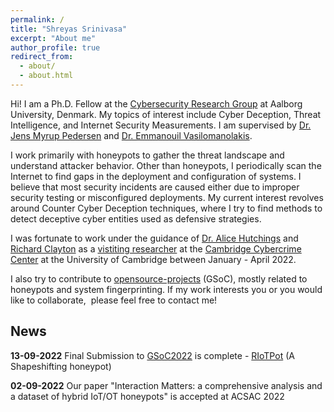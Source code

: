 ```yaml
---
permalink: /
title: "Shreyas Srinivasa"
excerpt: "About me"
author_profile: true
redirect_from: 
  - about/
  - about.html
---
```




Hi! I am a Ph.D. Fellow at the [Cybersecurity Research Group](https://www.cyber.aau.dk/research/) at Aalborg University, Denmark. My topics of interest include Cyber Deception, Threat Intelligence, and Internet Security Measurements. I am supervised by [Dr. Jens Myrup Pedersen](https://vbn.aau.dk/en/persons/107697) and [Dr. Emmanouil Vasilomanolakis](https://mvasiloma.com/).

I work primarily with honeypots to gather the threat landscape and understand attacker behavior. Other than honeypots, I periodically scan the Internet to find gaps in the deployment and configuration of systems. I believe that most security incidents are caused either due to improper security testing or misconfigured deployments. My current interest revolves around Counter Cyber Deception techniques, where I try to find methods to detect deceptive cyber entities used as defensive strategies. 

I was fortunate to work under the guidance of [Dr. Alice Hutchings](https://www.cl.cam.ac.uk/~ah793/) and [Richard Clayton](https://www.cl.cam.ac.uk/~rnc1/) as a [vistiting researcher](https://www.cst.cam.ac.uk/people/ss2896) at the [Cambridge Cybercrime Center](https://www.cambridgecybercrime.uk/) at the University of Cambridge between January - April 2022. 

I also try to contribute to [opensource-projects](https://sastry17.github.io/opensource/) (GSoC), mostly related to honeypots and system fingerprinting. If my work interests you or you would like to collaborate,  please feel free to contact me! 

## News

**13-09-2022** Final Submission to [GSoC2022](https://summerofcode.withgoogle.com/programs/2022/projects/Fy1BiON5) is complete - [RIoTPot](https://ricyaben.github.io/blog/projects/gsoc_2022_riotpot/) (A Shapeshifting honeypot) 

**02-09-2022** Our paper "Interaction Matters: a comprehensive analysis and a dataset of hybrid IoT/OT honeypots" is accepted at ACSAC 2022

